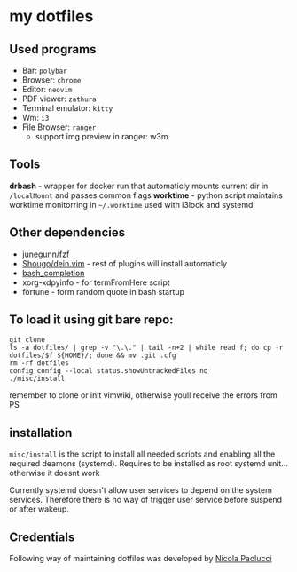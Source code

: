 # my dotfiles

## Used programs

* Bar: ```polybar```
* Browser: ```chrome```
* Editor: ```neovim```
* PDF viewer: ```zathura```
* Terminal emulator: ```kitty```
* Wm: ```i3```
* File Browser: `ranger`
    * support img preview in ranger: w3m

## Tools
**drbash** - wrapper for docker run that automaticly mounts current dir in `/localMount` and passes common flags
**worktime** - python script maintains worktime monitorring in `~/.worktime` used with i3lock and systemd

## Other dependencies

* [junegunn/fzf](https://github.com/junegunn/fzf)
* [Shougo/dein.vim](https://github.com/Shougo/dein.vim) - rest of plugins will install automaticly
* [bash_completion](https://github.com/scop/bash_completion)
* xorg-xdpyinfo - for termFromHere script
* fortune - form random quote in bash startup


## To load it using git bare repo:

```
git clone
ls -a dotfiles/ | grep -v "\.\." | tail -n+2 | while read f; do cp -r dotfiles/$f ${HOME}/; done && mv .git .cfg
rm -rf dotfiles
config config --local status.showUntrackedFiles no
./misc/install
```

remember to clone or init vimwiki, otherwise youll receive the errors from PS

## installation

`misc/install` is the script to install all needed scripts and enabling all the required deamons (systemd). Requires to be installed as root systemd unit... otherwise it doesnt work

Currently systemd doesn't allow user services to depend on the system services. Therefore there is no way of trigger user service before suspend or after wakeup.

## Credentials
Following way of maintaining dotfiles was developed by [Nicola Paolucci](https://developer.atlassian.com/blog/2016/02/best-way-to-store-dotfiles-git-bare-repo/)
